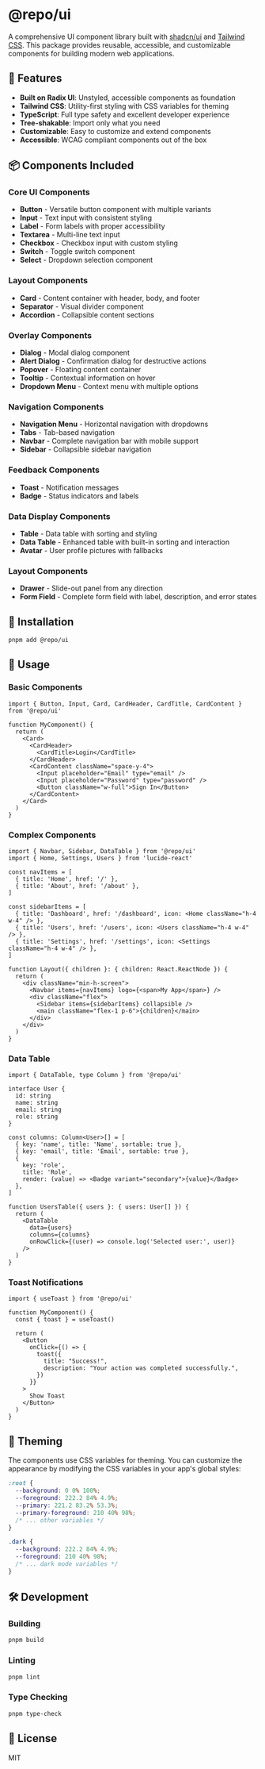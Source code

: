 # @repo/ui

A comprehensive UI component library built with [shadcn/ui](https://ui.shadcn.com/) and [Tailwind CSS](https://tailwindcss.com/). This package provides reusable, accessible, and customizable components for building modern web applications.

## 🎯 Features

- **Built on Radix UI**: Unstyled, accessible components as foundation
- **Tailwind CSS**: Utility-first styling with CSS variables for theming
- **TypeScript**: Full type safety and excellent developer experience
- **Tree-shakable**: Import only what you need
- **Customizable**: Easy to customize and extend components
- **Accessible**: WCAG compliant components out of the box

## 📦 Components Included

### Core UI Components
- **Button** - Versatile button component with multiple variants
- **Input** - Text input with consistent styling
- **Label** - Form labels with proper accessibility
- **Textarea** - Multi-line text input
- **Checkbox** - Checkbox input with custom styling
- **Switch** - Toggle switch component
- **Select** - Dropdown selection component

### Layout Components
- **Card** - Content container with header, body, and footer
- **Separator** - Visual divider component
- **Accordion** - Collapsible content sections

### Overlay Components
- **Dialog** - Modal dialog component
- **Alert Dialog** - Confirmation dialog for destructive actions
- **Popover** - Floating content container
- **Tooltip** - Contextual information on hover
- **Dropdown Menu** - Context menu with multiple options

### Navigation Components
- **Navigation Menu** - Horizontal navigation with dropdowns
- **Tabs** - Tab-based navigation
- **Navbar** - Complete navigation bar with mobile support
- **Sidebar** - Collapsible sidebar navigation

### Feedback Components
- **Toast** - Notification messages
- **Badge** - Status indicators and labels

### Data Display Components
- **Table** - Data table with sorting and styling
- **Data Table** - Enhanced table with built-in sorting and interaction
- **Avatar** - User profile pictures with fallbacks

### Layout Components
- **Drawer** - Slide-out panel from any direction
- **Form Field** - Complete form field with label, description, and error states

## 🚀 Installation

```bash
pnpm add @repo/ui
```

## 📖 Usage

### Basic Components

```tsx
import { Button, Input, Card, CardHeader, CardTitle, CardContent } from '@repo/ui'

function MyComponent() {
  return (
    <Card>
      <CardHeader>
        <CardTitle>Login</CardTitle>
      </CardHeader>
      <CardContent className="space-y-4">
        <Input placeholder="Email" type="email" />
        <Input placeholder="Password" type="password" />
        <Button className="w-full">Sign In</Button>
      </CardContent>
    </Card>
  )
}
```

### Complex Components

```tsx
import { Navbar, Sidebar, DataTable } from '@repo/ui'
import { Home, Settings, Users } from 'lucide-react'

const navItems = [
  { title: 'Home', href: '/' },
  { title: 'About', href: '/about' },
]

const sidebarItems = [
  { title: 'Dashboard', href: '/dashboard', icon: <Home className="h-4 w-4" /> },
  { title: 'Users', href: '/users', icon: <Users className="h-4 w-4" /> },
  { title: 'Settings', href: '/settings', icon: <Settings className="h-4 w-4" /> },
]

function Layout({ children }: { children: React.ReactNode }) {
  return (
    <div className="min-h-screen">
      <Navbar items={navItems} logo={<span>My App</span>} />
      <div className="flex">
        <Sidebar items={sidebarItems} collapsible />
        <main className="flex-1 p-6">{children}</main>
      </div>
    </div>
  )
}
```

### Data Table

```tsx
import { DataTable, type Column } from '@repo/ui'

interface User {
  id: string
  name: string
  email: string
  role: string
}

const columns: Column<User>[] = [
  { key: 'name', title: 'Name', sortable: true },
  { key: 'email', title: 'Email', sortable: true },
  { 
    key: 'role', 
    title: 'Role',
    render: (value) => <Badge variant="secondary">{value}</Badge>
  },
]

function UsersTable({ users }: { users: User[] }) {
  return (
    <DataTable 
      data={users} 
      columns={columns}
      onRowClick={(user) => console.log('Selected user:', user)}
    />
  )
}
```

### Toast Notifications

```tsx
import { useToast } from '@repo/ui'

function MyComponent() {
  const { toast } = useToast()

  return (
    <Button
      onClick={() => {
        toast({
          title: "Success!",
          description: "Your action was completed successfully.",
        })
      }}
    >
      Show Toast
    </Button>
  )
}
```

## 🎨 Theming

The components use CSS variables for theming. You can customize the appearance by modifying the CSS variables in your app's global styles:

```css
:root {
  --background: 0 0% 100%;
  --foreground: 222.2 84% 4.9%;
  --primary: 221.2 83.2% 53.3%;
  --primary-foreground: 210 40% 98%;
  /* ... other variables */
}

.dark {
  --background: 222.2 84% 4.9%;
  --foreground: 210 40% 98%;
  /* ... dark mode variables */
}
```

## 🛠 Development

### Building

```bash
pnpm build
```

### Linting

```bash
pnpm lint
```

### Type Checking

```bash
pnpm type-check
```

## 📄 License

MIT